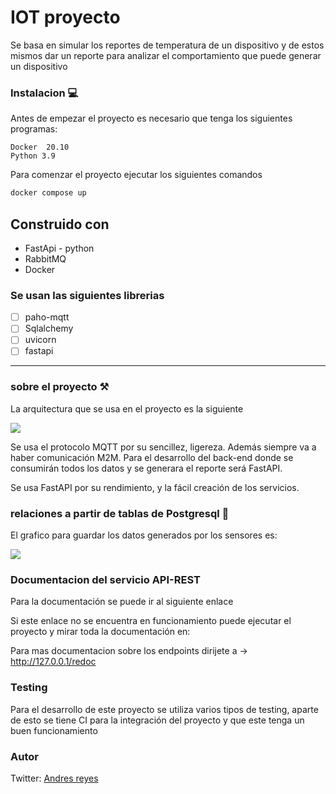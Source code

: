 # IOT proyecto

Se basa en simular los reportes de temperatura de un dispositivo y de estos mismos dar un reporte para analizar el comportamiento que puede generar un dispositivo

### Instalacion 💻

Antes de empezar el proyecto es necesario que tenga los siguientes programas:
```
Docker  20.10
Python 3.9
```

Para comenzar el proyecto ejecutar los siguientes comandos
``` bash
docker compose up
```

## Construido con

- FastApi - python
- RabbitMQ
- Docker

### Se usan las siguientes librerias

- [ ] paho-mqtt
- [ ] Sqlalchemy
- [ ] uvicorn
- [ ] fastapi

---
### sobre el proyecto ⚒
La arquitectura que se usa en el proyecto es la siguiente

![](https://i.imgur.com/Jq4uxR4.png)

Se usa el protocolo MQTT por su sencillez, ligereza. Además siempre va a haber comunicación M2M. Para el desarrollo del back-end donde se consumirán todos los datos y se generara el reporte será FastAPI.

Se usa FastAPI por su rendimiento, y la fácil creación de los servicios.

### relaciones a partir de tablas de Postgresql 🧾
El grafico para guardar los datos generados por los sensores es:

![](https://i.imgur.com/aKNNFi9.png)


### Documentacion del servicio API-REST
Para la documentación se puede ir al siguiente enlace

Si este enlace no se encuentra en funcionamiento puede ejecutar el proyecto y mirar toda la documentación en:

Para mas documentacion sobre los endpoints dirijete a ->  http://127.0.0.1/redoc

### Testing
Para el desarrollo de este proyecto se utiliza varios tipos de testing, aparte de esto se tiene CI para la integración del proyecto y que este tenga un buen funcionamiento


### Autor

Twitter: [Andres reyes](https://twitter.com/andres_vanml)
